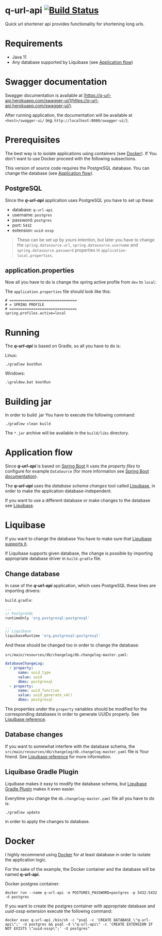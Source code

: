 # q-url-api [![Build Status](https://travis-ci.org/kujawad/q-url-api.svg?branch=master)](https://travis-ci.org/kujawad/q-url-api)

Quick url shortener api provides functionality for shortening long urls.

# Requirements
- Java 11
- Any database supported by Liquibase (see [Application flow](#application-flow))

# Swagger documentation
Swagger documentation is available at [https://q-url-api.herokuapp.com/swagger-ui/](https://q-url-api.herokuapp.com/swagger-ui/).

After running application, the documentation will be available at `<host>/swagger-ui/` (eg. `http://localhost:8080/swagger-ui/`).

# Prerequisites
The best way is to isolate applications using containers (see [Docker](#docker)). If You don't want to use
Docker proceed with the following subsections.

This version of source code requires the PostgreSQL database. You can change the database (see [Application flow](#application-flow)).

## PostgreSQL
Since the ***q-url-api*** application uses PostgreSQL you have to set up these:
- database: `q-url-api`
- username: `postgres`
- password: `postgres`
- port: `5432`
- extension: `uuid-ossp`

> These can be set up by yours intention, but later you have to change 
> the `spring.datasource.url`, `spring.datasource.username` and `spring.datasource.password` properties in
> `application-local.properties`.

## application.properties
Now all you have to do is change the spring active profile from `dev` to `local`:

The `application.properties` file should look like this:
```properties
# ===============================
# = SPRING PROFILE
# ===============================
spring.profiles.active=local
```

# Running
The ***q-url-api*** is based on Gradle, so all you have to do is:

Linux:
```shell script
./gradlew bootRun
```

Windows:
```shell script
.\graldew.bat bootRun
```

# Building jar
In order to build .jar You have to execute the following command:

```shell script
./gradlew clean build
```

The `*.jar` archive will be available in the `build/libs` directory.

# Application flow
Since ***q-url-api*** is based on [Spring Boot](https://spring.io/projects/spring-boot) it uses the 
*property files* to configure for example `DataSource` (for more information see [Spring Boot documentation](https://docs.spring.io/autorepo/docs/spring-boot/current/reference/html/spring-boot-features.html#boot-features-external-config)).

The ***q-url-api*** uses the *database schema changes* tool called [Liquibase](https://www.liquibase.org/), 
in order to make the application database-independent.

If you want to use a different database or make changes to the database see [Liquibase](#liquibase).

# Liquibase
If you want to change the database You have to make sure that [Liquibase supports it](https://www.liquibase.org/get-started/databases).

If Liquibase supports given database, the change is possible by importing appropriate database driver in 
`build.gradle` file.

## Change database
In case of the ***q-url-api*** application, which uses PostgreSQL these lines are importing drivers:

`build.gradle`:
```groovy
...
// PostgreSQL
runtimeOnly 'org.postgresql:postgresql'

...
// Liquibase
liquibaseRuntime 'org.postgresql:postgresql'
```

And these should be changed too in order to change the database:

`src/main/resources/db/changelog/db.changelog-master.yaml`:
```yaml
databaseChangeLog:
  - property:
      name: uuid_type
      value: uuid
      dbms: postgresql
  - property:
      name: uuid_function
      value: uuid_generate_v4()
      dbms: postgresql
```

The properties under the `property` variables should be modified for the corresponding databases in order
to generate UUIDs properly. See [Liquibase reference](https://docs.liquibase.com/workflows/liquibase-community/working-with-uuids.html?Highlight=uuid).

## Database changes
If you want to somewhat interfere with the database schema, the 
`src/main/resources/db/changelog/db.changelog-master.yaml` file is Your friend.
See [Liquibase reference](https://docs.liquibase.com/home.html) for more information.

## Liquibase Gradle Plugin
Liquibase makes it easy to modify the database schema, but 
[Liquibase Gradle Plugin](https://github.com/liquibase/liquibase-gradle-plugin) makes it even easier.

Everytime you change the `db.changelog-master.yaml` file all you have to do is:

```shell script
./gradlew update
```

in order to apply the changes to database.
# Docker
I highly recommend using [Docker](https://www.docker.com/) for at least database in order to isolate 
the application logic.

For the sake of the example, the Docker container and the database will be named **q-url-api**.

Docker postgres container:
```shell script
docker run --name q-url-api -e POSTGRES_PASSWORD=postgres -p 5432:5432 -d postgres
```

If you want to create the postgres container with appropriate database and *uuid-ossp*
extension execute the following command:
```shell script
docker exec q-url-api /bin/sh -c "psql -c 'CREATE DATABASE \"q-url-api\";' -U postgres && psql -d \"q-url-api\" -c 'CREATE EXTENSION IF NOT EXISTS \"uuid-ossp\";' -U postgres"
```